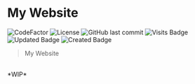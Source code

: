# My Website
![CodeFactor](https://www.codefactor.io/repository/github/phlipde/website---phlipde/badge/master?label=Codefactor)
![License](https://img.shields.io/github/license/Phlipde/Website---Phlipde?label=License)
![GitHub last commit](https://img.shields.io/github/last-commit/phlipde/Website---Phlipde?label=Last%20Commit)
![Visits Badge](https://badges.pufler.dev/visits/phlipde/Website---Phlipde)
![Updated Badge](https://badges.pufler.dev/updated/phlipde/Website---Phlipde)
![Created Badge](https://badges.pufler.dev/created/phlipde/Website---Phlipde)


> My Website
<br>
*WIP*
